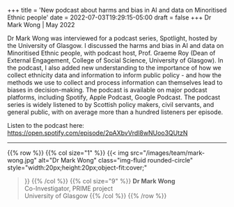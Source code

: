 +++
title = 'New podcast about harms and bias in AI and data on Minoritised Ethnic people'
date = 2022-07-03T19:29:15-05:00
draft = false
+++
Dr Mark Wong | May 2022


Dr Mark Wong was interviewed for a podcast series, Spotlight, hosted by the University of Glasgow. I discussed the harms and bias in AI and data on Minoritised Ethnic people, with podcast host, Prof. Graeme Roy (Dean of External Engagement, College of Social Science, University of Glasgow). In the podcast, I also added new understanding to the importance of how we collect ethnicity data and information to inform public policy - and how the methods we use to collect and process information can themselves lead to biases in decision-making. The podcast is available on major podcast platforms, including Spotify, Apple Podcast, Google Podcast. The podcast series is widely listened to by Scottish policy makers, civil servants, and general public, with on average more than a hundred listeners per episode.

Listen to the podcast here: https://open.spotify.com/episode/2pAXbvVrdl8wNUoo3QUtzN

---

{{% row %}}
{{% col size="1" %}}
{{< img
src="/images/team/mark-wong.jpg"
alt="Dr Mark Wong"
class="img-fluid rounded-circle"
style="width:20px;height:20px;object-fit:cover;"
>}}
{{% /col %}}
{{% col size="9" %}}
**Dr Mark Wong**  
Co-Investigator, PRIME project  
University of Glasgow
{{% /col %}}
{{% /row %}}


